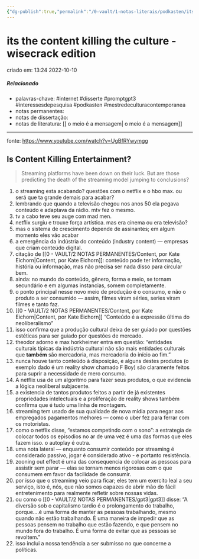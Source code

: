 ```yaml
---
{"dg-publish":true,"permalink":"/0-vault/1-notas-literais/podkasten/its-the-content-killing-the-culture-wisecrack-edition/","tags":["internet","disserte","promptgpt3","interessesdepesquisa","podkasten","mestredeculturacontemporanea"],"dgHomeLink":true,"dgShowLocalGraph":true,"dgShowFileTree":true,"dgEnableSearch":true}
---
```


# its the content killing the culture - wisecrack edition
criado em: 13:24 2022-10-10

##### Relacionado
- palavras-chave: #internet #disserte #promptgpt3 #interessesdepesquisa #podkasten #mestredeculturacontemporanea 
- notas permanentes: 
- notas de dissertação:
- notas de literatura: [[ o meio é a mensagem\| o meio é a mensagem]]

---
fonte: https://www.youtube.com/watch?v=UgBfRYwymgg

## Is Content Killing Entertainment?
>Streaming platforms have been down on their luck. But are those predicting the death of the streaming model jumping to conclusions?

1. o streaming esta acabando? questões com o netflix e o hbo max. ou será que ta grande demais para acabar?
2. lembrando que quando a televisão chegou nos anos 50 ela pegava conteúdo e adaptava da rádio. mtv fez o mesmo.
3. tv a cabo teve seu auge com mad men.
4. netflix surgiu e trouxe força artística. mas era cinema ou era televisão?
5. mas o sistema de crescimento depende de assinantes; em algum momento eles vão acabar
6. a emergência da indústria do conteúdo (industry content) — empresas que criam conteúdo digital.
7. citação de [[0 - VAULT/2 NOTAS PERMANENTES/Content, por Kate Eichorn\|Content, por Kate Eichorn]]: conteúdo pode ter informação, história ou informação, mas não precisa ser nada disso para circular bem.
8. ainda: no mundo do conteúdo, gênero, forma e meio, se tornam secundário e em algumas instancias, somem completamente.
9. o ponto principal nesse novo meio de produção é o consumo, e não o produto a ser consumido — assim, filmes viram séries, series viram filmes e tanto faz.
10. [[0 - VAULT/2 NOTAS PERMANENTES/Content, por Kate Eichorn\|Content, por Kate Eichorn]] “Conteúdo é a expressão última do neoliberalismo”
11. isso confirma que a produção cultural deixa de ser guiado por questões estéticas para ser guiado por questões de mercado.
12. theodor adorno e max horkheimer entra em questão: “entidades culturais típicas da indústria cultural não são mais entidades culturais que **também** são mercadoria, mas mercadoria do início ao fim.”
13. nunca houve tanto conteúdo à disposição, e alguns destes produtos (o exemplo dado é um reality show chamado F Boy) são claramente feitos para suprir a necessidade de mero consumo. 
14. A netflix usa de um algoritmo para fazer seus produtos, o que evidencia a lógica neoliberal subjacente.
15. a existencia de tantos produtos feitos a partir de já existentes propriedades intelectuais e a proliferação de  reality shows também confirma que é tudo uma linha de montagem.
16. streaming tem usado de sua qualidade de nova mídia para negar aos empregados pagamentos melhores — como o uber fez para ferrar com os motoristas.
17. como o netflix disse, “estamos competindo com o sono”: a estrategia de colocar todos os episodios no ar de uma vez é uma das formas que eles fazem isso. o autoplay é outra.
18. uma nota lateral — enquanto consumir conteúdo por streaming é considerado passivo, jogar é considerado ativo - e portanto resistência. 
19. zooning out effect é uma das consequencia de colocar as pessoas para assistir sem parar — elas se tornam menos rigorosas com o que consumem em favor da facilidade de consumir.
20. por isso que o streamimg veio para ficar; eles tem um exercito leal a seu serviço, isto é, nós, que não somos capazes de abrir mão do fácil entretenimento  para realmente refletir sobre nossas vidas.
21. ou como o [[0 - VAULT/2 NOTAS PERMANENTES/gpt3\|gpt3]] disse: “A diversão sob o capitalismo tardio é o prolongamento do trabalho, porque....é uma forma de manter as pessoas trabalhando, mesmo quando não estão trabalhando. É uma maneira de impedir que as pessoas pensem no trabalho que estão fazendo, e que pensem no mundo fora do trabalho. É uma forma de evitar que as pessoas se revoltem.”
22. isso inclui a nossa tendência a ser submisso no que concerne a políticas.


